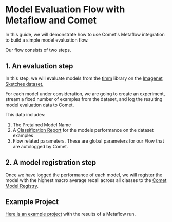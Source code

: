 # Model Evaluation Flow with Metaflow and Comet

In this guide, we will demonstrate how to use Comet's Metaflow integration to build a simple model evaluation flow.

Our flow consists of two steps.

## 1. An evaluation step

In this step, we will evaluate models from the [timm](https://timm.fast.ai/) library on the [Imagenet Sketches dataset.](https://huggingface.co/datasets/imagenet_sketch)

For each model under consideration, we are going to create an experiment, stream a fixed number of examples from the dataset, and log the resulting model evaluation data to Comet.

This data includes:

1. The Pretained Model Name
2. A [Classification Report](https://scikit-learn.org/stable/modules/generated/sklearn.metrics.classification_report.html#sklearn.metrics.classification_report) for the models performance on the dataset examples
3. Flow related parameters. These are global parameters for our Flow that are autologged by Comet.

## 2. A model registration step

Once we have logged the performance of each model, we will register the model with the highest macro average recall across all classes to the [Comet Model Registry](https://www.comet.com/site/products/machine-learning-model-versioning/).

## Example Project

[Here is an example project](https://www.comet.com/team-comet-ml/comet-example-metaflow-model-evaluation/view/oq9fv1aJFAzkJJXhqQHcmS62D/panels) with the results of a Metaflow run.